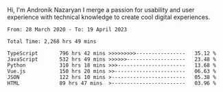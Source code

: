 Hi, I'm Andronik Nazaryan
I merge a passion for usability and user experience with technical knowledge to create cool digital experiences.


<!--START_SECTION:waka-->

```text
From: 28 March 2020 - To: 19 April 2023

Total Time: 2,268 hrs 49 mins

TypeScript       796 hrs 42 mins >>>>>>>>>----------------   35.12 %
JavaScript       532 hrs 49 mins >>>>>>-------------------   23.48 %
Python           310 hrs 18 mins >>>----------------------   13.68 %
Vue.js           150 hrs 20 mins >>-----------------------   06.63 %
JSON             122 hrs 10 mins >------------------------   05.38 %
HTML             89 hrs 47 mins  >------------------------   03.96 %
```

<!--END_SECTION:waka-->
